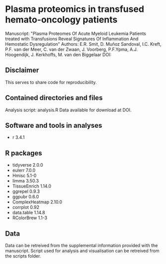# Plasma proteomics in transfused hemato-oncology patients

Manuscript: "Plasma Proteomes Of Acute Myeloid Leukemia Patients treated with Transfusions Reveal Signatures Of Inflammation And Hemostatic Dysregulation" 
Authors: E.R. Smit, D. Muñoz Sandoval, I.C. Kreft, P.F. van der Meer, C. van der Zwaan, J. Voorberg, P.F.Ypma, A.J. Hoogendijk, J. Kerkhoffs, M. van den Biggelaar
DOI: 

## Disclaimer
This serves to share code for reproducibility.

## Contained directories and files
Analysis script: analysis.R
Data available for download at DOI.

## Software and tools in analyses
- r		            3.4.1

## R packages
- tidyverse	        2.0.0
- eulerr     		7.0.0
- Hmisc			    5.1-0
- limma 		    3.50.3
- TissueEnrich      1.14.0
- ggrepel           0.9.3  
- ggpubr            0.6.0
- ComplexHeatmap    2.10.0   
- corrplot          0.92
- data.table        1.14.8   
- RColorBrew        1.1-3

## Data
Data can be retreived from the supplemental information provided with the manuscript. Script used for analysis and visualisation can be retreived from the scripts folder.